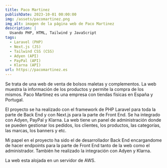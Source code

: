 ```yaml
---
title: Paco Martinez
publishDate: 2023-10-01 00:00:00
img: /assets/pacomartinez.png
img_alt: imagen de la página web de Paco Martinez
description: |
  Usando PHP, HTML, Tailwind y JavaScript
tags:
  - Laravel (PHP)
  - Next.js (JS)
  - Tailwind CSS (CSS)
  - Adyen (API)
  - PayPal (API)
  - Klarna (API)
url: https://pacomartinez.es
---
```


Se trata de una web de venta de bolsos maletas y complementos. La web muestra la
información de los productos y permite la compra de los mismos. Paco Martinez es
una empresa con tiendas físicas en España y Portugal.

El proyecto se ha realizado con el framework de PHP Laravel para toda la parte
de Back End y con Next.js para la parte de Front End. Se ha integrado con Adyen,
PayPal y Klarna. La web tiene un panel de administración donde se pueden
gestionar los pedidos, los clientes, los productos, las categorías, las marcas,
los banners y etc.

Mi papel en el proyecto ha sido el de desarrollador Back End encargandome de
hacer endpoints para la parte de Front End tanto de la web como el
administrador. También he realizado la integración con Adyen y Klarna.

La web esta alojada en un servidor de AWS.
